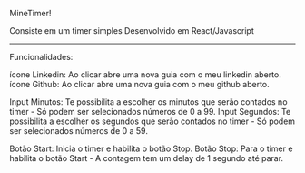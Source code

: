 MineTimer!

Consiste em um timer simples
Desenvolvido em React/Javascript

-------------------------

Funcionalidades:

ícone Linkedin:  Ao clicar abre uma nova guia com o meu linkedin aberto.
ícone Github: Ao clicar abre uma nova guia com o meu github aberto.

Input Minutos: Te possibilita a escolher os minutos que serão contados no timer - Só podem ser selecionados números de 0 a 99.
Input Segundos: Te possibilita a escolher os segundos que serão contados no timer - Só podem ser selecionados números de 0 a 59.

Botão Start: Inicia o timer e habilita o botão Stop.
Botão Stop: Para o timer e habilita o botão Start - A contagem tem um delay de 1 segundo até parar.